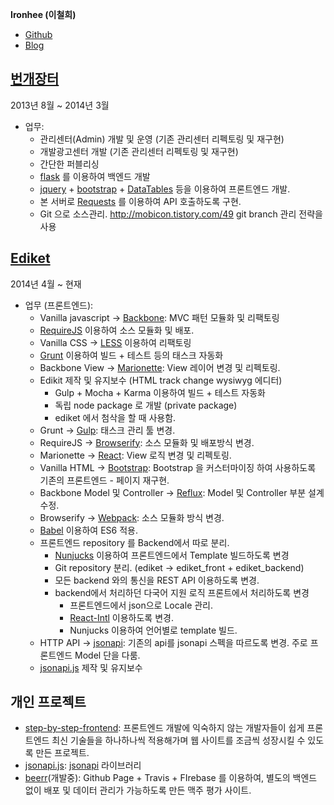 __Ironhee (이철희)__
- [Github](https://github.com/ironhee)
- [Blog](http://ironhee.github.io/)

[__번개장터__](https://www.bunjang.co.kr/)
----
2013년 8월 ~ 2014년 3월

- 업무:
  - 관리센터(Admin) 개발 및 운영 (기존 관리센터 리펙토링 및 재구현)
  - 개발광고센터 개발 (기존 관리센터 리펙토링 및 재구현)
  - 간단한 퍼블리싱
  - [flask](https://github.com/mitsuhiko/flask) 를 이용하여 백엔드 개발
  - [jquery](https://github.com/jquery/jquery) + [bootstrap](https://github.com/twbs/bootstrap) + [DataTables](https://github.com/DataTables/DataTables) 등을 이용하여 프론트엔드 개발.
  - 본 서버로 [Requests](https://github.com/kennethreitz/requests) 를 이용하여 API 호출하도록 구현.
  - Git 으로 소스관리. http://mobicon.tistory.com/49 git branch 관리 전략을 사용

[__Ediket__](https://ediket.com/)
---
2014년 4월 ~ 현재

- 업무 (프론트엔드):
  - Vanilla javascript -> [Backbone](https://github.com/jashkenas/backbone): MVC 패턴 모듈화 및 리팩토링
  - [RequireJS](https://github.com/jrburke/requirejs) 이용하여 소스 모듈화 및 배포.
  - Vanilla CSS -> [LESS](https://github.com/less/less.js) 이용하여 리팩토링
  - [Grunt](https://github.com/gruntjs/grunt) 이용하여 빌드 + 테스트 등의 태스크 자동화
  - Backbone View -> [Marionette](https://github.com/marionettejs/backbone.marionette): View 레이어 변경 및 리펙토링.
  - Edikit 제작 및 유지보수 (HTML track change wysiwyg 에디터)
    - Gulp + Mocha + Karma 이용하여 빌드 + 테스트 자동화
    - 독립 node package 로 개발 (private package)
    - ediket 에서 첨삭을 할 때 사용함.
  - Grunt -> [Gulp](https://github.com/gulpjs/gulp): 태스크 관리 툴 변경.
  - RequireJS -> [Browserify](https://github.com/substack/node-browserify): 소스 모듈화 및 배포방식 변경.
  - Marionette -> [React](https://github.com/facebook/react): View 로직 변경 및 리펙토링.
  - Vanilla HTML -> [Bootstrap](https://github.com/twbs/bootstrap): Bootstrap 을 커스터마이징 하여 사용하도록 기존의 프론트엔드  - 페이지 재구현.
  - Backbone Model 및 Controller -> [Reflux](https://github.com/reflux/refluxjs): Model 및 Controller 부분 설계 수정.
  - Browserify -> [Webpack](https://github.com/webpack/webpack): 소스 모듈화 방식 변경.
  - [Babel](https://github.com/babel/babel) 이용하여 ES6 적용.
  - 프론트엔드 repository 를 Backend에서 따로 분리.
    - [Nunjucks](https://github.com/mozilla/nunjucks) 이용하여 프론트엔드에서 Template 빌드하도록 변경
    - Git repository 분리. (ediket -> ediket_front + ediket_backend)
    - 모든 backend 와의 통신을 REST API 이용하도록 변경.
    - backend에서 처리하던 다국어 지원 로직 프론트에서 처리하도록 변경
      - 프론트엔드에서 json으로 Locale 관리.
      - [React-Intl](https://github.com/yahoo/react-intl) 이용하도록 변경.
      - Nunjucks 이용하여 언어별로 template 빌드.
  - HTTP API -> [jsonapi](http://jsonapi.org/): 기존의 api를 jsonapi 스펙을 따르도록 변경. 주로 프론트엔드 Model 단을 다룸.
  - [jsonapi.js](https://github.com/json-api/json-api) 제작 및 유지보수

__개인 프로젝트__
---

- [step-by-step-frontend](https://github.com/ironhee/step-by-step-frontend): 프론트엔드 개발에 익숙하지 않는 개발자들이 쉽게 프론트엔드 최신 기술들을 하나하나씩 적용해가며 웹 사이트를 조금씩 성장시킬 수 있도록 만든 프로젝트.
- [jsonapi.js](https://github.com/ironhee/jsonapi.js): [jsonapi](http://jsonapi.org/) 라이브러리
- [beerr](https://github.com/ironhee/beerr)(개발중): Github Page + Travis + FIrebase 를 이용하여, 별도의 백엔드 없이 배포 및 데이터 관리가 가능하도록 만든 맥주 평가 사이트.
